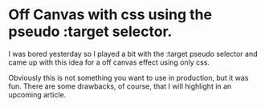 Off Canvas with css using the pseudo :target selector.
=================================

I was bored yesterday so I played a bit with the :target pseudo selector and came up with this idea for a off canvas effect using only css.

Obviously this is not something you want to use in production, but it was fun.
There are some drawbacks, of course, that I will highlight in an upcoming article.